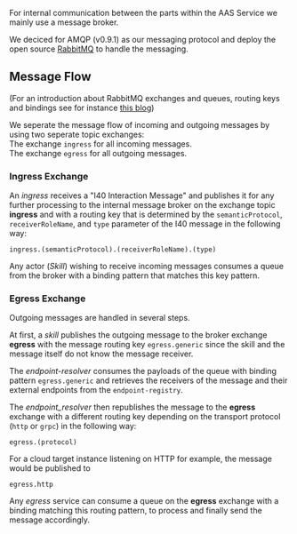 For internal communication between the parts within the AAS Service we mainly use a message broker. 

We deciced for AMQP (v0.9.1) as our messaging protocol and deploy the open source [RabbitMQ](https://www.rabbitmq.com/) to handle the messaging.  


## Message Flow 

(For an introduction about RabbitMQ exchanges and queues, routing keys and bindings see for instance [this blog](https://www.cloudamqp.com/blog/2015-09-03-part4-rabbitmq-for-beginners-exchanges-routing-keys-bindings.html))

We seperate the message flow of incoming and outgoing messages by using two seperate topic exchanges:  
The exchange `ingress` for all incoming messages.  
The exchange `egress` for all outgoing messages.

### Ingress Exchange

An _ingress_ receives a "I40 Interaction Message" and publishes it for any further processing to the internal message broker on the exchange topic __ingress__ and with a routing key that is determined by the `semanticProtocol`, `receiverRoleName`, and `type` parameter of the I40 message in the following way:  
```
ingress.(semanticProtocol).(receiverRoleName).(type)
```

Any actor (_Skill_) wishing to receive incoming messages consumes a queue from the broker with a binding pattern that matches this key pattern. 



### Egress Exchange

Outgoing messages are handled in several steps.

At first, a _skill_ publishes the outgoing message to the broker exchange __egress__ with the message routing key `egress.generic` since the skill and the message itself do not know the message receiver. 

The _endpoint-resolver_ consumes the payloads of the queue with binding pattern `egress.generic` and retrieves the receivers of the message and their external endpoints from the `endpoint-registry`.

The _endpoint_resolver_ then republishes the message to the __egress__ exchange with a different routing key depending on the transport protocol (`http` or `grpc`) in the following way:
```
egress.(protocol)
```

For a cloud target instance listening on HTTP for example, the message would be published to 
```
egress.http
```

Any _egress_ service can consume a queue on the __egress__ exchange with a binding matching this routing pattern, to process and finally send the message accordingly.  
